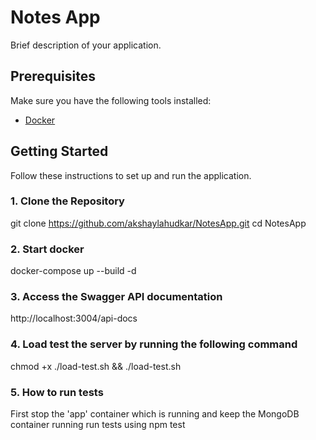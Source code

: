 # Notes App

Brief description of your application.

## Prerequisites

Make sure you have the following tools installed:

- [Docker](https://www.docker.com/)

## Getting Started

Follow these instructions to set up and run the application.

### 1. Clone the Repository

git clone https://github.com/akshaylahudkar/NotesApp.git
cd NotesApp

### 2. Start docker

docker-compose up --build -d

### 3. Access the Swagger API documentation

http://localhost:3004/api-docs

### 4. Load test the server by running the following command
chmod +x ./load-test.sh && ./load-test.sh

### 5. How to run tests
First stop the 'app' container which is running and keep the MongoDB container running
run tests using 
npm test

